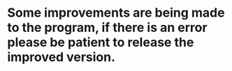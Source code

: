 #
# Some improvements are being made to the program, if there is an error please be patient to release the improved version.
#

